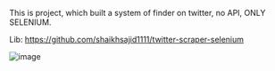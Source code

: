 This is project, which built a system of finder on twitter, no API, ONLY SELENIUM.

Lib: https://github.com/shaikhsajid1111/twitter-scraper-selenium

![image](https://user-images.githubusercontent.com/79502986/226174952-0ae76d62-273b-41ab-843a-10888e9c05c8.png)

